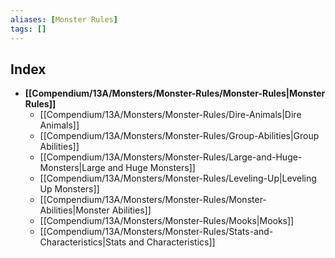 ```yaml
---
aliases: [Monster Rules]
tags: []
---
```


## Index

- **[[Compendium/13A/Monsters/Monster-Rules/Monster-Rules|Monster Rules]]**
	- [[Compendium/13A/Monsters/Monster-Rules/Dire-Animals|Dire Animals]]
	- [[Compendium/13A/Monsters/Monster-Rules/Group-Abilities|Group Abilities]]
	- [[Compendium/13A/Monsters/Monster-Rules/Large-and-Huge-Monsters|Large and Huge Monsters]]
	- [[Compendium/13A/Monsters/Monster-Rules/Leveling-Up|Leveling Up Monsters]]
	- [[Compendium/13A/Monsters/Monster-Rules/Monster-Abilities|Monster Abilities]]
	- [[Compendium/13A/Monsters/Monster-Rules/Mooks|Mooks]]
	- [[Compendium/13A/Monsters/Monster-Rules/Stats-and-Characteristics|Stats and Characteristics]]


